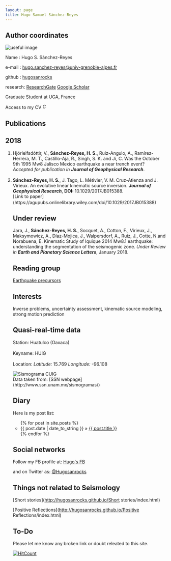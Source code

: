```yaml
---
layout: page
title: Hugo Samuel Sánchez-Reyes
---
```



## Author coordinates

![useful image](http://hugosanrocks.github.io/assets/img/model_time_space_windows.jpg)
    
Name : Hugo S. Sánchez-Reyes

e-mail : [hugo.sanchez-reyes@univ-grenoble-alpes.fr](mailto:hugo.sanchez-reyes@univ-grenoble-alpes.fr)

github : [hugosanrocks](https://github.com/hugosanrocks)

research: [ResearchGate](https://www.researchgate.net/profile/Hugo_Sanchez-Reyes) [Google Scholar](https://scholar.google.fr/citations?user=8gr2DhwAAAAJ&hl=es)

Graduate Student at UGA, France

Access to my CV <em><a href="https://github.com/hugosanrocks/hugosanrocks.github.com/blob/master/_includes/cv/CV_Hugo_Sanchez-Reyes.pdf"><img src="http://hugosanrocks.github.io/assets/img/pdf_image.jpg" alt="CV" width="15" height="16" border="0"></a></em>

## Publications

## 2018

<ol>
<li> Hjörleifsdóttir, V., <b>Sánchez-Reyes, H. S.</b>, Ruiz-Angulo, A., Ramírez-Herrera, M. T., Castillo-Aja, R., Singh, S. K. and Ji, C. Was the October 9th 1995 Mw8 Jalisco Mexico earthquake a near trench event? <i>Accepted for publication in <b>Journal of Geophysical Research</b></i>. </li>
<br>
<li><b>Sánchez-Reyes, H. S.</b>, J. Tago, L. Métivier, V. M. Cruz-Atienza and J. Virieux. An evolutive linear kinematic source inversion. <i><b>Journal of Geophysical Research</b></i>, <b> DOI: </b> 10.1029/2017JB015388.</li> [Link to paper](https://agupubs.onlinelibrary.wiley.com/doi/10.1029/2017JB015388) <em><a href="https://github.com/hugosanrocks/hugosanrocks.github.com/blob/master/_includes/Sanchez-Reyes_2018_JGR.pdf"><img src="http://hugosanrocks.github.io/assets/img/pdf_image.jpg" alt="" width="15" height="16" border="0"></a></em>


## Under review

Jara, J., <b>Sánchez-Reyes, H. S.</b>, Socquet, A., Cotton, F., Virieux, J., Maksymowicz, A., Díaz-Mojica, J., Walpersdorf, A., Ruiz, J., Cotte, N.and Norabuena, E. Kinematic Study of Iquique 2014 Mw8.1 earthquake: understanding the segmentation of the seismogenic zone. <i> Under Review in <b>Earth and Planetary Science Letters</b></i>, January 2018.

## Reading group

[Earthquake precursors](http://hugosanrocks.github.io/reading-group)


## Interests

Inverse problems, uncertainty assessment, kinematic source modeling, strong motion prediction


## Quasi-real-time data

<dl>
  <dt>Station: Huatulco (Oaxaca) </dt><br class="br-dummy">
  <dt>Keyname: HUIG</dt><br class="br-dummy">
  <dt>Location: <i>Latitude:</i> 15.769</dd> <i>Longitude:</i> -96.108</dt>
</dl>
<div>
   <img src="http://www.ssn.unam.mx/recursos/imagenes/sismogramas/sismogramaHU.gif" class="center-block img-responsive" data-action="zoom" id="sismograma" alt="Sismograma CUIG">
</div>
Data taken from: [SSN webpage](http://www.ssn.unam.mx/sismogramas/)


## Diary

Here is my post list:

<ul class="posts">
  {% for post in site.posts %}
    <li><span>{{ post.date | date_to_string }}</span> &raquo; <a href="{{ BASE_PATH }}{{ post.url }}">{{ post.title }}</a></li>
  {% endfor %}
</ul>


## Social networks

Follow my FB profile at: [Hugo's FB](https://www.facebook.com/hugosamuel.sanchezreyes)

and on Twitter as: [@Hugosanrocks](https://twitter.com/Hugosanrocks)


## Things not related to Seismology

[Short stories](http://hugosanrocks.github.io/Short stories/index.html)

[Positive Reflections](http://hugosanrocks.github.io/Positive Reflections/index.html)


## To-Do

Please let me know any broken link or doubt releated to this site.


[![HitCount](http://hits.dwyl.io/{username}/{project}.svg)](http://hits.dwyl.io/{username}/{project})

